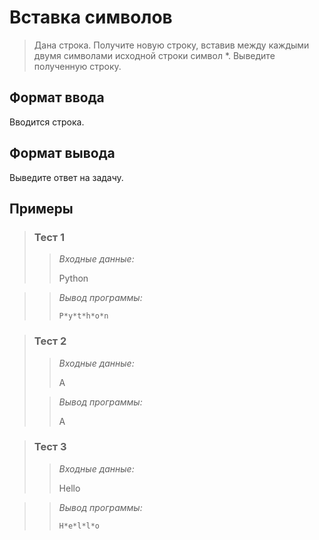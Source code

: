 # Вставка символов

>Дана строка. Получите новую строку, вставив между каждыми двумя символами исходной строки символ *. Выведите полученную строку.
>  
## Формат ввода

 Вводится строка.

## Формат вывода

 Выведите ответ на задачу.

 ## Примеры
>
>### **Тест 1**
>
>>*Входные данные:*
>>
>>
>> Python

>>*Вывод программы:*
>>
>>`P*y*t*h*o*n`
> 

>### Тест 2
>
>>*Входные данные:*
>>
>>A
>
>
>>*Вывод программы:*
>>
>>A


>### Тест 3
>
>>*Входные данные:*
>>
>>Hello

>>*Вывод программы:*
>> 
>> `H*e*l*l*o`


